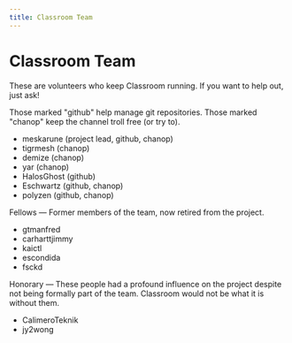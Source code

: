 ```yaml
---
title: Classroom Team
---
```


# Classroom Team

These are volunteers who keep Classroom running. If you want to help out, just ask!

Those marked "github" help manage git repositories. Those marked "chanop" keep the channel troll free (or try to).

* meskarune (project lead, github, chanop)
* tigrmesh (chanop)
* demize (chanop)
* yar (chanop)
* HalosGhost (github)
* Eschwartz (github, chanop)
* polyzen (github, chanop)

Fellows — Former members of the team, now retired from the project.

* gtmanfred
* carharttjimmy
* kaictl
* escondida
* fsckd

Honorary — These people had a profound influence on the project despite not being formally part of the team. Classroom would not be what it is without them.

* CalimeroTeknik
* jy2wong
